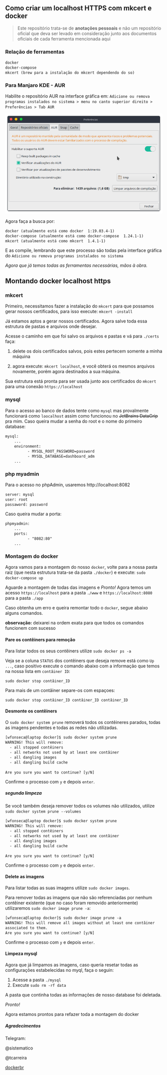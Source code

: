## Como criar um localhost HTTPS com mkcert e docker

> Este repositório trata-se de **anotações pessoais** e não um repositório oficial que deva ser levado em consideração junto aos documentos oficiais de cada ferramenta mencionada aqui

### Relação de ferramentas

```
docker
docker-compose
mkcert (brew para a instalação do mkcert dependendo do so)
```

### Para Manjaro KDE - AUR

Habilite o repositório AUR na interface gráfica em: ``Adicione ou remova programas instalados no sistema > menu no canto superior direito > Preferências > Tab AUR``

![](img/prefencias-aur.png)

Agora faça a busca por:
```
docker (atualmente está como docker  1:19.03.4-1)
docker-compose (atualmente está como docker-compose  1.24.1-1)
mkcert (atualmente está como mkcert  1.4.1-1)
```
E as compile, lembrando que este processo são todas pela interface gráfica do ``Adicione ou remova programas instalados no sistema``

_Agora que já temos todas as ferramentas necessárias, mãos à obra._

## Montando docker localhost https

### mkcert

Primeiro, necessitamos fazer a instalação do ``mkcert`` para que possamos gerar nossos certificados, para isso execute: ``mkcert -install``

Já estamos aptos a gerar nossos certificados. Agora salve toda essa estrutura de pastas e arquivos onde desejar.

Acesse o caminho em que foi salvo os arquivos e pastas e vá para ``./certs`` faça: 

1. delete os dois certificados salvos, pois estes pertecem somente a minha máquina

1. agora execute: ``mkcert localhost``, e você obterá os mesmos arquivos novamente, porém agora destinados a sua máquina.

Sua estrutura está pronta para ser usada junto aos certificados do ``mkcert`` para uma conexão ``https://localhost``


### mysql

Para o acesso ao banco de dados tente como ``mysql`` mas provalmente funcionará como ``loocalhost`` assim como funcionou no ~~JetBrains DataGrip~~ pra mim.
Caso queira mudar a senha do root e o nome do primeiro database:
```
mysql:
    ...
    environment:
          - MYSQL_ROOT_PASSWORD=password
          - MYSQL_DATABASE=dashboard_adm
    ...

```

### php myadmin
Para o acesso no phpAdmin, usaremos http://localhost:8082

```
server: mysql
user: root
passaword: password
```

Caso queira mudar a porta:
```
phpmyadmin:
    ...
    ports:
          - "8082:80"
    ...
```

### Montagem do docker

Agora vamos para a montagem do nosso ``docker``, volte para a nossa pasta raiz (que nesta estrutura trata-se da pasta ``./docker``) e execute: ``sudo docker-compose up``

Aguarde a montagem de todas das imagens e _Pronto!_ Agora temos um acesso ``https://localhost`` para a pasta ``./www`` e ``https://localhost:8080`` para a pasta ``./app``


Caso obtenha um erro e queira remontar todo o ``docker``, segue abaixo alguns comandos.

**observação:** deixarei na ordem exata para que todos os comandos funcionem com sucesso

#### Pare os contêiners para remoção

Para listar todos os seus contêiners utilize ``sudo docker ps -a``

Veja se a coluna `STATUS` dos contêiners que deseja remove está como `Up ...`, caso positivo execute o comando abaixo com a informação que temos na nossa lista em `contâiner ID`:

```
sudo docker stop contâiner_ID
```

Para mais de um contâiner separe-os com espaçoes:

```
sudo docker stop contâiner_ID contâiner_ID contâiner_ID
```

#### Desmonte os contêiners

O ``sudo docker system prune`` removerá todos os contêineres parados, todas as imagens pendentes e todas as redes não utilizadas.

```
[wfonseca@laptop docker]$ sudo docker system prune
WARNING! This will remove:
  - all stopped contêiners
  - all networks not used by at least one contâiner
  - all dangling images
  - all dangling build cache

Are you sure you want to continue? [y/N]
```

Confirme o processo com ``y`` e depois ``enter``.

##### segunda limpeza

Se você também deseja remover todos os volumes não utilizados, utilize ``sudo docker system prune --volumes``

```
[wfonseca@laptop docker]$ sudo docker system prune
WARNING! This will remove:
  - all stopped contêiners
  - all networks not used by at least one contâiner
  - all dangling images
  - all dangling build cache

Are you sure you want to continue? [y/N]
```

Confirme o processo com ``y`` e depois ``enter``.

#### Delete as imagens

Para listar todas as suas imagens utilize ``sudo docker images``.

Para remover todas as imagens que não são referenciadas por nenhum contêiner existente (que no caso foram removido anteriormente) utilizaremos ``sudo docker image prune -a``:
```
[wfonseca@laptop docker]$ sudo docker image prune -a
WARNING! This will remove all images without at least one contâiner associated to them.
Are you sure you want to continue? [y/N]
```

Confirme o processo com ``y`` e depois ``enter``.

#### Limpeza mysql

Agora que já limpamos as imagens, caso queria resetar todas as configurações estabelecidas no myql, faça o seguin:
1. Acesse a pasta ``./mysql``
1. Execute ``sudo rm -rf data``

A pasta que continha todas as informações de nosso database foi deletada.

_Pronto!_

Agora estamos prontos para refazer toda a montagem do docker

##### Agradecimentos

Telegram:

@sistematico

@tcarreira

[dockerbr](https://t.me/dockerbr)
